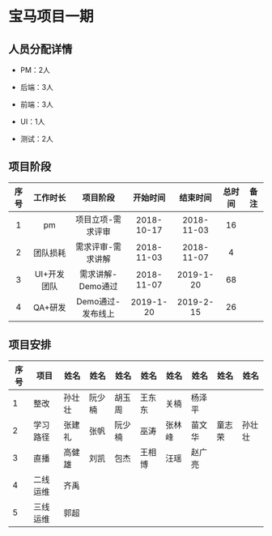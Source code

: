 # 宝马项目一期

## 人员分配详情

- PM：2人

- 后端：3人

- 前端：3人

- UI：1人

- 测试：2人

## 项目阶段

| 序号 |  工作时长   |     项目阶段      |  开始时间  |  结束时间  | 总时间 | 备注 |
| :--: | :---------: | :---------------: | :--------: | :--------: | :----: | :--: |
|  1   |     pm      | 项目立项-需求评审 | 2018-10-17 | 2018-11-03 |   16   |      |
|  2   |  团队损耗   | 需求评审-需求讲解 | 2018-11-03 | 2018-11-07 |   4    |      |
|  3   | UI+开发团队 | 需求讲解-Demo通过 | 2018-11-07 | 2019-1-20  |   68   |      |
|  4   |   QA+研发   | Demo通过-发布线上 | 2019-1-20  | 2019-2-15  |   26   |      |

## 项目安排

| 序号 | 项目     | 姓名   | 姓名   | 姓名   | 姓名   | 姓名   | 姓名   | 姓名   | 姓名   |
| ---- | -------- | ------ | ------ | ------ | ------ | ------ | ------ | ------ | ------ |
| 1    | 整改     | 孙壮壮 | 阮少楠 | 胡玉周 | 王东东 | 关楠   | 杨泽平 |        |        |
| 2    | 学习路径 | 张建礼 | 张帆   | 阮少楠 | 巫涛   | 张林峰 | 苗文华 | 童志荣 | 孙壮壮 |
| 3    | 直播     | 高健雄 | 刘凯   | 包杰   | 王相博 | 汪瑶   | 赵广亮 |        |        |
| 4    | 二线运维 | 齐禹   |        |        |        |        |        |        |        |
| 5    | 三线运维 | 郭超   |        |        |        |        |        |        |        |